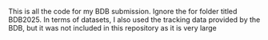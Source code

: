 This is all the code for my BDB submission. Ignore the for folder titled BDB2025. 
In terms of datasets, I also used the tracking data provided by the BDB, but it was not included in this repository as it is very large 
